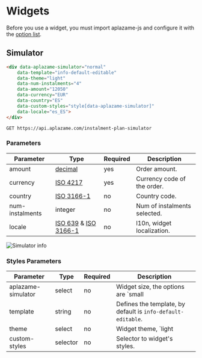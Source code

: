 # Widgets

Before you use a widget, you must import aplazame-js and configure it with the [option list](#3-steps-to-checkout-v2).

## Simulator

```html
<div data-aplazame-simulator="normal"
	data-template="info-default-editable"
	data-theme="light"
	data-num-instalments="4"
	data-amount="12050"
	data-currency="EUR"
	data-country="ES"
	data-custom-styles="style[data-aplazame-simulator]"
	data-locale="es_ES">
</div>
```

`GET https://api.aplazame.com/instalment-plan-simulator`

### Parameters

Parameter | Type | Required | Description
--------- | ---- | -------- | -----------
amount | [decimal](#decimals)  | yes | Order amount.
currency | [ISO 4217](http://es.wikipedia.org/wiki/ISO_4217) | yes | Currency code of the order.
country | [ISO 3166-1](http://es.wikipedia.org/wiki/ISO_3166-1) | no | Country code.
num-instalments | integer | no | Num of instalments selected.
locale | [ISO 639](https://en.wikipedia.org/wiki/ISO_639) & [ISO 3166-1](http://es.wikipedia.org/wiki/ISO_3166-1) | no | l10n, widget localization.


![Simulator info](https://aplazame.com/static/img/docs/simulator-info.png)

### Styles Parameters

Parameter | Type | Required | Description
--------- | ---- | -------- | -----------
aplazame-simulator | select | no | Widget size, the options are `small|normal|big`.
template | string | no | Defines the template, by default is `info-default-editable`.
theme | select | no | Widget theme, `light|dark`.
custom-styles | selector | no | Selector to widget's styles.
